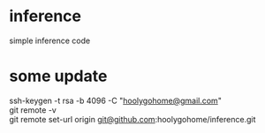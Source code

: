 # inference
simple inference code

# some update
ssh-keygen -t rsa -b 4096 -C "hoolygohome@gmail.com"
\
git remote -v
\
git remote set-url origin git@github.com:hoolygohome/inference.git

